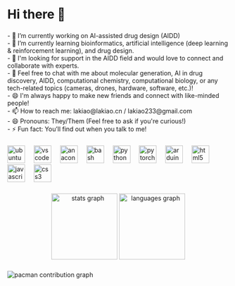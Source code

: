 <h1 align="left">Hi there 👋</h1>

###

<p align="left">- 🔭 I’m currently working on AI-assisted drug design (AIDD)<br>- 🌱 I’m currently learning bioinformatics, artificial intelligence (deep learning & reinforcement learning), and drug design.<br>- 🤔 I'm looking for support in the AIDD field and would love to connect and collaborate with experts.<br>- 💬 Feel free to chat with me about molecular generation, AI in drug discovery, AIDD, computational chemistry, computational biology, or any tech-related topics (cameras, drones, hardware, software, etc.)!<br>- 😄 I'm always happy to make new friends and connect with like-minded people!<br>- 📫 How to reach me: lakiao@lakiao.cn / lakiao233@gmail.com<br>- 😄 Pronouns: They/Them (Feel free to ask if you're curious!)<br>- ⚡ Fun fact: You’ll find out when you talk to me!</p>

###

<div align="left">
  <img src="https://cdn.simpleicons.org/ubuntu/E95420" height="40" alt="ubuntu logo"  />
  <img width="12" />
  <img src="https://cdn.jsdelivr.net/gh/devicons/devicon/icons/vscode/vscode-original.svg" height="40" alt="vscode logo"  />
  <img width="12" />
  <img src="https://cdn.jsdelivr.net/gh/devicons/devicon/icons/anaconda/anaconda-original.svg" height="40" alt="anaconda logo"  />
  <img width="12" />
  <img src="https://cdn.jsdelivr.net/gh/devicons/devicon/icons/bash/bash-original.svg" height="40" alt="bash logo"  />
  <img width="12" />
  <img src="https://cdn.jsdelivr.net/gh/devicons/devicon/icons/python/python-original.svg" height="40" alt="python logo"  />
  <img width="12" />
  <img src="https://cdn.jsdelivr.net/gh/devicons/devicon/icons/pytorch/pytorch-original.svg" height="40" alt="pytorch logo"  />
  <img width="12" />
  <img src="https://cdn.jsdelivr.net/gh/devicons/devicon/icons/arduino/arduino-original.svg" height="40" alt="arduino logo"  />
  <img width="12" />
  <img src="https://cdn.jsdelivr.net/gh/devicons/devicon/icons/html5/html5-original.svg" height="40" alt="html5 logo"  />
  <img width="12" />
  <img src="https://cdn.jsdelivr.net/gh/devicons/devicon/icons/javascript/javascript-original.svg" height="40" alt="javascript logo"  />
  <img width="12" />
  <img src="https://cdn.jsdelivr.net/gh/devicons/devicon/icons/css3/css3-original.svg" height="40" alt="css3 logo"  />
</div>

###

<div align="center">
  <img src="https://github-readme-stats.vercel.app/api?username=LakiAo&hide_title=false&hide_rank=false&show_icons=true&include_all_commits=true&count_private=true&disable_animations=false&theme=dracula&locale=en&hide_border=false&order=1" height="150" alt="stats graph"  />
  <img src="https://github-readme-stats.vercel.app/api/top-langs?username=LakiAo&locale=en&hide_title=false&layout=compact&card_width=320&langs_count=5&theme=dracula&hide_border=false&order=2" height="150" alt="languages graph"  />
</div>

###

<picture>
  <source media="(prefers-color-scheme: dark)" srcset="https://raw.githubusercontent.com/LakiAo/LakiAo/output/pacman-contribution-graph-dark.svg">
  <source media="(prefers-color-scheme: light)" srcset="https://raw.githubusercontent.com/LakiAo/LakiAo/output/pacman-contribution-graph.svg">
  <img alt="pacman contribution graph" src="https://raw.githubusercontent.com/LakiAo/LakiAo/output/pacman-contribution-graph.svg">
</picture>

###
